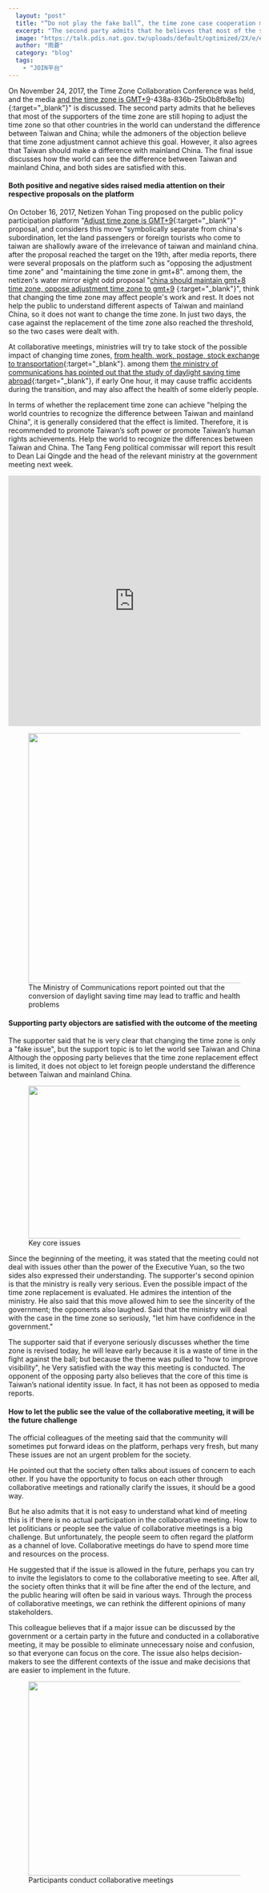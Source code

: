 ```yaml
---
  layout: "post"
  title: "”Do not play the fake ball”, the time zone case cooperation meeting is both positive and negative"
  excerpt: "The second party admits that he believes that most of the supporters of the time zone are still hoping to adjust the time zone so that other countries in the world can understand the difference between Taiwan and China; while the admoners of the objection believe that time zone adjustment cannot achieve this goal. However, it also agrees that Taiwan should make a difference with mainland China. The final issue discusses how the world can see the difference between Taiwan and mainland China, and both sides are satisfied with this."
  image: "https://talk.pdis.nat.gov.tw/uploads/default/optimized/2X/e/e52c6cc4ed8dbdcf6acd68b64c6ad0ed5ef86efe_1_682x499.png"
  author: "雨蒼"
  category: "blog"
  tags: 
    - "JOIN平台"
---
```



On November 24, 2017, the Time Zone Collaboration Conference was held, and the media [and the time zone is GMT+9](https://join.gov.tw/idea/detail/90028e3c-f785)-438a-836b-25b0b8fb8e1b){:target=&quot;_blank&quot;}&quot; is discussed. The second party admits that he believes that most of the supporters of the time zone are still hoping to adjust the time zone so that other countries in the world can understand the difference between Taiwan and China; while the admoners of the objection believe that time zone adjustment cannot achieve this goal. However, it also agrees that Taiwan should make a difference with mainland China. The final issue discusses how the world can see the difference between Taiwan and mainland China, and both sides are satisfied with this. 

#### Both positive and negative sides raised media attention on their respective proposals on the platform

On October 16, 2017, Netizen Yohan Ting proposed on the public policy participation platform &quot;[Adjust time zone is GMT+9](https_join.gov.tw/idea/detail/90028e3c-f785-438a-836b-25b0b8fb8e1b){:target=&quot;_blank&quot;}&quot; proposal, and considers this move &quot;symbolically separate from china&#39;s subordination, let the land passengers or foreign tourists who come to taiwan are shallowly aware of the irrelevance of taiwan and mainland china. after the proposal reached the target on the 19th, after media reports, there were several proposals on the platform such as &quot;opposing the adjustment time zone&quot; and &quot;maintaining the time zone in gmt+8&quot;. among them, the netizen&#39;s water mirror eight odd proposal &quot;[china should maintain gmt+8 time zone, oppose adjustment time zone to gmt+9](https://join.gov.tw/idea/detail/ed306cd5-420c-44b6-aacc-b5061b0799dc) {:target=&quot;_blank&quot;}&quot;, think that changing the time zone may affect people&#39;s work and rest. It does not help the public to understand different aspects of Taiwan and mainland China, so it does not want to change the time zone. In just two days, the case against the replacement of the time zone also reached the threshold, so the two cases were dealt with. 

At collaborative meetings, ministries will try to take stock of the possible impact of changing time zones, [from health, work, postage, stock exchange to transportation](https://realtimeboard.com/app/board/o9j_k0utgyc=/){:target=&quot;_blank&quot;}. among them [the ministry of communications has pointed out that the study of daylight saving time abroad](https://issuu.com/pdis.tw/docs/2017-11-24________________.pptx_e7f524baa0bd0c){:target=&quot;_blank&quot;}, if early One hour, it may cause traffic accidents during the transition, and may also affect the health of some elderly people. 

In terms of whether the replacement time zone can achieve &quot;helping the world countries to recognize the difference between Taiwan and mainland China&quot;, it is generally considered that the effect is limited. Therefore, it is recommended to promote Taiwan’s soft power or promote Taiwan’s human rights achievements. Help the world to recognize the differences between Taiwan and China. The Tang Feng political commissar will report this result to Dean Lai Qingde and the head of the relevant ministry at the government meeting next week. 

 <iframe width="100%" height="500" title="Realtimeboard" src="https://realtimeboard.com/app/embed/o9J_k0UTgYc=/?&pres=1" frameborder="0" scrolling="no" allowfullscreen></iframe> 

 <figure> 
 <img src="https://talk.pdis.nat.gov.tw/uploads/default/original/2X/e/e52c6cc4ed8dbdcf6acd68b64c6ad0ed5ef86efe.png" width="682" height="499"> 
 <figcaption> The Ministry of Communications report pointed out that the conversion of daylight saving time may lead to traffic and health problems </figcaption> 
 </figure> 

#### Supporting party objectors are satisfied with the outcome of the meeting

The supporter said that he is very clear that changing the time zone is only a &quot;fake issue&quot;, but the support topic is to let the world see Taiwan and China Although the opposing party believes that the time zone replacement effect is limited, it does not object to let foreign people understand the difference between Taiwan and mainland China. 

 <figure> 
 <img src="https://talk.pdis.nat.gov.tw/uploads/default/original/2X/b/b9a8835b7d688465019291cd3bd5ebe767c101e9.png" width="690" height="305"> 
 <figcaption> Key core issues </figcaption> 
 </figure> 

 Since the beginning of the meeting, it was stated that the meeting could not deal with issues other than the power of the Executive Yuan, so the two sides also expressed their understanding. The supporter&#39;s second opinion is that the ministry is really very serious. Even the possible impact of the time zone replacement is evaluated. He admires the intention of the ministry. He also said that this move allowed him to see the sincerity of the government; the opponents also laughed. Said that the ministry will deal with the case in the time zone so seriously, &quot;let him have confidence in the government.&quot; 

The supporter said that if everyone seriously discusses whether the time zone is revised today, he will leave early because it is a waste of time in the fight against the ball; but because the theme was pulled to &quot;how to improve visibility&quot;, he Very satisfied with the way this meeting is conducted. The opponent of the opposing party also believes that the core of this time is Taiwan’s national identity issue. In fact, it has not been as opposed to media reports. 

#### How to let the public see the value of the collaborative meeting, it will be the future challenge

The official colleagues of the meeting said that the community will sometimes put forward ideas on the platform, perhaps very fresh, but many These issues are not an urgent problem for the society. 

He pointed out that the society often talks about issues of concern to each other. If you have the opportunity to focus on each other through collaborative meetings and rationally clarify the issues, it should be a good way. 

But he also admits that it is not easy to understand what kind of meeting this is if there is no actual participation in the collaborative meeting. How to let politicians or people see the value of collaborative meetings is a big challenge. But unfortunately, the people seem to often regard the platform as a channel of love. Collaborative meetings do have to spend more time and resources on the process. 

He suggested that if the issue is allowed in the future, perhaps you can try to invite the legislators to come to the collaborative meeting to see. After all, the society often thinks that it will be fine after the end of the lecture, and the public hearing will often be said in various ways. Through the process of collaborative meetings, we can rethink the different opinions of many stakeholders. 

This colleague believes that if a major issue can be discussed by the government or a certain party in the future and conducted in a collaborative meeting, it may be possible to eliminate unnecessary noise and confusion, so that everyone can focus on the core. The issue also helps decision-makers to see the different contexts of the issue and make decisions that are easier to implement in the future. 

 <figure> 
 <img src="https://talk.pdis.nat.gov.tw/uploads/default/original/2X/7/791b363d0f996a9e91308e27ea5e14c8ea0c9000.JPG" width="690" height="388"> 
 <figcaption> Participants conduct collaborative meetings </figcaption> 
 </figure> 
